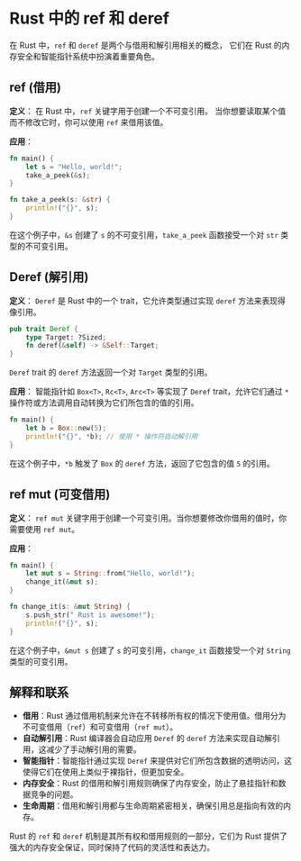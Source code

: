 # Rust 中的 ref 和 deref

在 Rust 中，`ref` 和 `deref` 是两个与借用和解引用相关的概念，
它们在 Rust 的内存安全和智能指针系统中扮演着重要角色。

## ref (借用)

**定义**：
在 Rust 中，`ref` 关键字用于创建一个不可变引用。
当你想要读取某个值而不修改它时，你可以使用 `ref` 来借用该值。

**应用**：

```rust
fn main() {
    let s = "Hello, world!";
    take_a_peek(&s);
}

fn take_a_peek(s: &str) {
    println!("{}", s);
}
```

在这个例子中，`&s` 创建了 `s` 的不可变引用，`take_a_peek` 函数接受一个对 `str` 类型的不可变引用。

## Deref (解引用)

**定义**：
`Deref` 是 Rust 中的一个 trait，它允许类型通过实现 `deref` 方法来表现得像引用。

```rust
pub trait Deref {
    type Target: ?Sized;
    fn deref(&self) -> &Self::Target;
}
```

`Deref` trait 的 `deref` 方法返回一个对 `Target` 类型的引用。

**应用**：
智能指针如 `Box<T>`, `Rc<T>`, `Arc<T>` 等实现了 `Deref` trait，允许它们通过 `*` 操作符或方法调用自动转换为它们所包含的值的引用。

```rust
fn main() {
    let b = Box::new(5);
    println!("{}", *b); // 使用 * 操作符自动解引用
}
```

在这个例子中，`*b` 触发了 `Box` 的 `deref` 方法，返回了它包含的值 `5` 的引用。

## ref mut (可变借用)

**定义**：
`ref mut` 关键字用于创建一个可变引用。当你想要修改你借用的值时，你需要使用 `ref mut`。

**应用**：

```rust
fn main() {
    let mut s = String::from("Hello, world!");
    change_it(&mut s);
}

fn change_it(s: &mut String) {
    s.push_str(" Rust is awesome!");
    println!("{}", s);
}
```

在这个例子中，`&mut s` 创建了 `s` 的可变引用，`change_it` 函数接受一个对 `String` 类型的可变引用。

## 解释和联系

- **借用**：Rust 通过借用机制来允许在不转移所有权的情况下使用值。借用分为不可变借用（`ref`）和可变借用（`ref mut`）。
- **自动解引用**：Rust 编译器会自动应用 `Deref` 的 `deref` 方法来实现自动解引用，这减少了手动解引用的需要。
- **智能指针**：智能指针通过实现 `Deref` 来提供对它们所包含数据的透明访问，这使得它们在使用上类似于裸指针，但更加安全。
- **内存安全**：Rust 的借用和解引用规则确保了内存安全，防止了悬挂指针和数据竞争的问题。
- **生命周期**：借用和解引用都与生命周期紧密相关，确保引用总是指向有效的内存。

Rust 的 `ref` 和 `deref` 机制是其所有权和借用规则的一部分，它们为 Rust 提供了强大的内存安全保证，同时保持了代码的灵活性和表达力。
